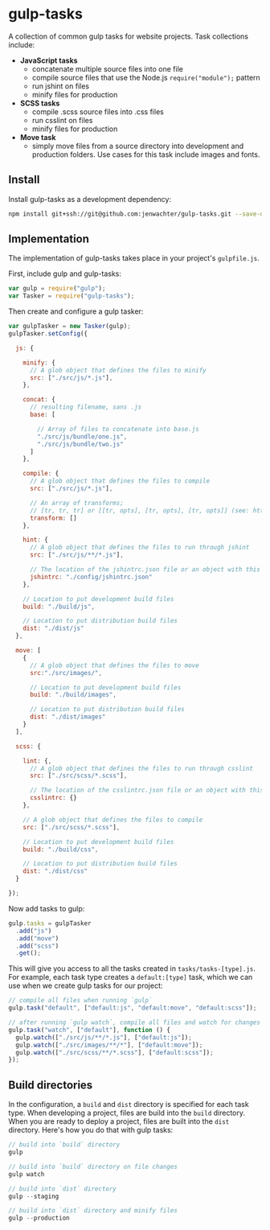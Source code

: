 # gulp-tasks

A collection of common gulp tasks for website projects. Task collections include:

* __JavaScript tasks__
  * concatenate multiple source files into one file
  * compile source files that use the Node.js `require("module");` pattern
  * run jshint on files
  * minify files for production
* __SCSS tasks__
  * compile .scss source files into .css files
  * run csslint on files
  * minify files for production
* __Move task__
  * simply move files from a source directory into development and production folders. Use cases for this task include images and fonts.

## Install

Install gulp-tasks as a development dependency:

```bash
npm install git+ssh://git@github.com:jenwachter/gulp-tasks.git --save-dev
```

## Implementation

The implementation of gulp-tasks takes place in your project's `gulpfile.js`.

First, include gulp and gulp-tasks:

```javascript
var gulp = require("gulp");
var Tasker = require("gulp-tasks");
```

Then create and configure a gulp tasker:

```javascript
var gulpTasker = new Tasker(gulp);
gulpTasker.setConfig({

  js: {

    minify: {
      // A glob object that defines the files to minify
      src: ["./src/js/*.js"],
    },

    concat: {
      // resulting filename, sans .js
      base: [

        // Array of files to concatenate into base.js
        "./src/js/bundle/one.js",
        "./src/js/bundle/two.js"
      ]
    },

    compile: {
      // A glob object that defines the files to compile
      src: ["./src/js/*.js"],

      // An array of transforms;
      // [tr, tr, tr] or [[tr, opts], [tr, opts], [tr, opts]] (see: http://bit.ly/1F4oex3)
      transform: []
    },

    hint: {
      // A glob object that defines the files to run through jshint
      src: ["./src/js/**/*.js"],

      // The location of the jshintrc.json file or an object with this configuration
      jshintrc: "./config/jshintrc.json"
    },

    // Location to put development build files
    build: "./build/js",

    // Location to put distribution build files
    dist: "./dist/js"
  },

  move: [
    {
      // A glob object that defines the files to move
      src:"./src/images/",

      // Location to put development build files
      build: "./build/images",

      // Location to put distribution build files
      dist: "./dist/images"
    }
  ],

  scss: {

    lint: {,
      // A glob object that defines the files to run through csslint
      src: ["./src/scss/*.scss"],

      // The location of the csslintrc.json file or an object with this configuration
      csslintrc: {}
    },

    // A glob object that defines the files to compile
    src: ["./src/scss/*.scss"],

    // Location to put development build files
    build: "./build/css",

    // Location to put distribution build files
    dist: "./dist/css"
  }

});
```

Now add tasks to gulp:

```javascript
gulp.tasks = gulpTasker
  .add("js")
  .add("move")
  .add("scss")
  .get();
```

This will give you access to all the tasks created in `tasks/tasks-[type].js`. For example, each task type creates a `default:[type]` task, which we can use when we create gulp tasks for our project:

```javascript
// compile all files when running `gulp`
gulp.task("default", ["default:js", "default:move", "default:scss"]);

// after running `gulp watch`, compile all files and watch for changes
gulp.task("watch", ["default"], function () {
  gulp.watch(["./src/js/**/*.js"], ["default:js"]);
  gulp.watch(["./src/images/**/*"], ["default:move"]);
  gulp.watch(["./src/scss/**/*.scss"], ["default:scss"]);
});
```


## Build directories

In the configuration, a `build` and `dist` directory is specified for each task type. When developing a project, files are build into the `build` directory. When you are ready to deploy a project, files are built into the `dist` directory. Here's how you do that with gulp tasks:

```javascript
// build into `build` directory
gulp

// build into `build` directory on file changes
gulp watch

// build into `dist` directory
gulp --staging

// build into `dist` directory and minify files
gulp --production
```
